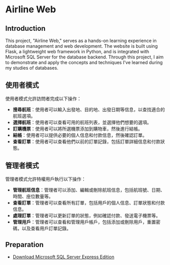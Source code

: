 # Airline Web

## Introduction
This project, "Airline Web," serves as a hands-on learning experience in database management and web development. The website is built using Flask, a lightweight web framework in Python, and is integrated with Microsoft SQL Server for the database backend. Through this project, I aim to demonstrate and apply the concepts and techniques I've learned during my studies of databases.

## 使用者模式

使用者模式允許訪問者完成以下操作：

- **搜尋航班**：使用者可以輸入出發地、目的地、出發日期等信息，以查找適合的航班選項。
- **選擇航班**：使用者可以查看可用的航班列表，並選擇他們想要的選項。
- **訂購機票**：使用者可以將所選機票添加到購物車，然後進行結帳。
- **結帳**：使用者可以提供必要的個人信息和付款信息，然後確認訂單。
- **查看訂單**：使用者可以查看他們以前的訂單記錄，包括訂單詳細信息和付款狀態。

## 管理者模式

管理者模式允許特權用戶執行以下操作：

- **管理航班信息**：管理者可以添加、編輯或刪除航班信息，包括航班號、日期、時間、座位數量等。
- **查看訂單**：管理者可以查看所有訂單，包括用戶的個人信息、訂單狀態和付款信息。
- **處理訂單**：管理者可以更新訂單的狀態，例如確認付款、發送電子機票等。
- **管理用戶**：管理者可以查看和管理用戶帳戶，包括添加或刪除用戶，重置密碼，以及查看用戶訂單記錄。

## Preparation
- [Download Microsoft SQL Server Express Edition](https://www.microsoft.com/zh-tw/sql-server/sql-server-downloads)